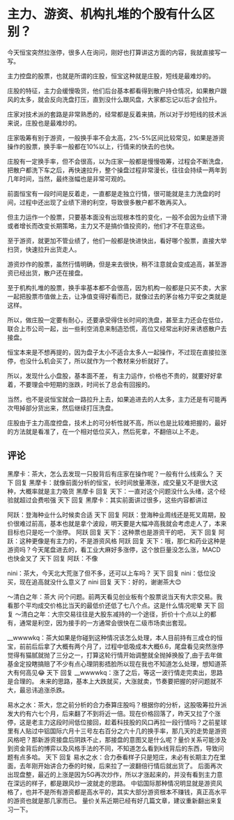 # 主力、游资、机构扎堆的个股有什么区别？

今天恒宝突然拉涨停，很多人在询问，刚好也打算讲这方面的内容，我就直接写一写。

主力控盘的股票，也就是所谓的庄股，恒宝这种就是庄股，短线是最难炒的。

庄股的特征，主力会缓慢吸货，他们后台基本都看得到散户持仓情况，如果散户跟风的太多，就会反向洗盘打压，直到没什么跟风盘，大家都忘记以后才会拉升。

庄家对技术派的套路是非常熟悉的，经常都是反着来搞，所以对于炒短线的技术派来说，庄股也是最难炒的。

庄家吸筹有别于游资，一般换手率不会太高，2%-5%区间比较常见，如果是游资操作的股票，换手率一般都在10%以上，行情来的快去的也快。

庄股有一定换手率，但不会很高，以为庄家一般都是慢慢吸筹，过程会不断洗盘，把散户都洗下车之后，再快速拉升，整个操盘过程非常漫长，往往会持续一两年到几年时间，当然，最终涨幅也是非常可观的。

前面恒宝有一段时间是反着走，一直都是走独立行情，很可能就是主力洗盘的时间，过程中还出现了业绩下滑的利空，导致很多散户都不敢再买入。

但主力运作一个股票，只要基本面没有出现根本性的变化，一般不会因为业绩下滑或者增长而改变长期策略，主力又不是搞价值投资的，他们才不在意这些。

至于游资，就更加不管业绩了，他们一般都是快进快出，看好哪个股票，直接大举扫货，快速拉升出货走人。

游资炒作的股票，虽然行情明确，但是来去很快，稍不注意就会变成追高，甚至游资已经出货，散户还在接盘。

至于机构扎堆的股票，换手率基本都不会很高，因为机构一般都是只买不卖，大家一起把股票市值做上去，让净值变得好看而已，就像过去的茅台格力平安之类就是这样。

所以，做庄股一定要有耐心，还要承受得住长时间的洗盘，甚至主力还会在低位，联合上市公司一起，出一些利空消息来制造恐慌，高位又经常出利好来诱惑散户去接盘。

恒宝本来是不想再提的，因为盘子太小不适合太多人一起操作，不过现在直接拉涨停，也没什么机会买了，所以就作为一个教材来分析就好了。

所以，发现什么小盘股，基本面不差， 有主力运作，价格也不贵的，就要好好拿着，不要理会中短期的涨跌，时间长了总会有回报的。

当然，也不是说恒宝就会一路拉升上去，如果追进去的人太多，主力还是有可能再次甩掉部分货出来，然后继续打压洗盘。

庄股由于主力高度控盘，技术上的可分析性就不高，所以也是比较难把握的，最好的方法就是看准了，在一个相对低位买入，然后死拿，不翻倍以上不走。

## 评论
黑摩卡：茶大，怎么去发现一只股背后有庄家在操作呢？一般有什么线索么？
天下 回复 黑摩卡：就像前面分析的恒宝，长时间放量滞涨，成交量又不是很大这种，大概率就是主力吸货
黑摩卡 回复 天下：一直对这个问题没什么头绪，这个经验就超过会费啦强
天下 回复 黑摩卡：其实前面讲过很多，这些内容都讲过

阿跃：登海种业什么时候卖合适
天下 回复 阿跃：登海种业周线还是死叉周期，股价很难过前高，基本也就是拿个波段，明天要是大幅冲高我就会考虑走人了，本来目标也只是吃一个涨停。
阿跃 回复 天下：这种票也是游资干的吧，
天下 回复 阿跃：这种更像是有主力的，不是游资风格
阿跃 回复 天下：哦，那仁和药业这种是游资吗？今天尾盘进去的，看工业大麻好多涨停，这个放巨量没怎么涨，MACD也快金叉了
天下 回复 阿跃：不像

nini：茶大，今天北大荒涨了但不多，还可以上车吗？
天下 回复 nini：低位没买，现在追高就没什么意义了
nini 回复 天下：好的，谢谢茶大😊

～清白之年：茶大 问个问题。前两天看见创业板有个股票说当天有大宗交易。我看那个平均成交价格比当天的最低价还低了七八个点。这是什么情况呢晕
天下 回复 ～清白之年：大宗交易往往是大股东减持的一个途径，折价十个点以上的都有，通常是利空，因为接手的一方通常会很快在二级市场卖出套现。

__wwwwkq：茶大如果是你碰到这种情况该怎么处理，本人目前持有三成仓的恒宝，前前后后拿了大概有两个月了，过程中低吸成本大概6.6，尾盘看见突然涨停觉得有猫腻就抛了三分之一，打算这轮行情开始调整就全抛掉换股了,由于去年做基金定投瞎搞赔了不少有点心理阴影捂脸所以现在我也不知道怎么处理，想知道茶大有何高见😂
天下 回复 __wwwwkq：涨了之后，等这一波行情走完卖出，思路是合理的。
未来的思路，基本上大跌就买，大涨就卖，节奏要把握的好问题就不大，最忌讳追涨杀跌。

易水之水：茶大，您之前分析的合力泰算庄股吗？根据你的分析，这股吸筹拉升派发大约有六七个月，后来翻了不到将近一倍。现在价格回落了，昨天又拉了个涨停，这是老主力这段时间低位接回，趁着科技股的风口再拉一段行情吗？之前星球里有人贴过中铝国际六月十三号左右百分之六十几的换手率，那几天的走势是游资风格吧？那新游资接盘后阴跌不止，那接盘的意图又是什么呢？量价关系可能涉及到资金背后的博弈以及风格手法的不同，不知道怎么看到k线背后的东西，导致问题有点多哈。
天下 回复 易水之水：合力泰看样子只是短庄，未必有长期主力在里面，去年刚开始讲合力泰的时候，后来拉了一波翻倍行情后就出货了。
后面再次出现盘整，最近的上涨是因为5G再次炒作，所以才涨起来的，并没有看到主力意在深远的样子，都是跟风炒一波就走的思路。
中铝国际那种情况明显就是游资风格了，也并不是所有游资都是高水平的，其实大部分游资根本不赚钱，真正高水平的游资也就是那几家而已。
量价关系近期已经有好几篇文章，建议重新翻出来复习一下。


